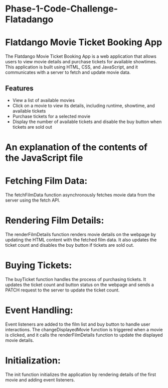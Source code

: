 # Phase-1-Code-Challenge-Flatadango
# Flatdango Movie Ticket Booking App

The Flatdango Movie Ticket Booking App is a web application that allows users to view movie details and purchase tickets for available showtimes. This application is built using HTML, CSS, and JavaScript, and it communicates with a server to fetch and update movie data.

## Features

- View a list of available movies
- Click on a movie to view its details, including runtime, showtime, and available tickets
- Purchase tickets for a selected movie
- Display the number of available tickets and disable the buy button when tickets are sold out

# An explanation of the contents of the JavaScript file
# Fetching Film Data:
 The fetchFilmData function asynchronously fetches movie data from the server using the fetch API.

# Rendering Film Details: 
The renderFilmDetails function renders movie details on the webpage by updating the HTML content with the fetched film data. It also updates the ticket count and disables the buy button if tickets are sold out.

# Buying Tickets:
 The buyTicket function handles the process of purchasing tickets. It updates the ticket count and button status on the webpage and sends a PATCH request to the server to update the ticket count.

# Event Handling: 
Event listeners are added to the film list and buy button to handle user interactions. The changeDisplayedMovie function is triggered when a movie is clicked, and it calls the renderFilmDetails function to update the displayed movie details.

# Initialization:
 The init function initializes the application by rendering details of the first movie and adding event listeners.


